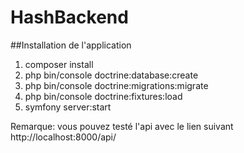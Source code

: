 # HashBackend
##Installation de l'application
<ol>
    <li>composer install</li>
    <li>php bin/console doctrine:database:create</li>
    <li>php bin/console doctrine:migrations:migrate</li>
    <li>php bin/console doctrine:fixtures:load</li>
    <li>symfony server:start</li>
</ol>

<p>Remarque: vous pouvez testé l'api avec le lien suivant http://localhost:8000/api/</p>

